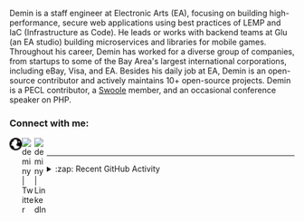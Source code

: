 Demin is a staff engineer at Electronic Arts (EA), focusing on building high-performance, secure web applications using best practices of LEMP and IaC (Infrastructure as Code). He leads or works with backend teams at Glu (an EA studio) building microservices and libraries for mobile games. Throughout his career, Demin has worked for a diverse group of companies, from startups to some of the Bay Area's largest international corporations, including eBay, Visa, and EA. Besides his daily job at EA, Demin is an open-source contributor and actively maintains 10+ open-source projects. Demin is a PECL contributor, a [Swoole](https://github.com/swoole) member, and an occasional conference speaker on PHP.

### Connect with me:

[<img align="left" alt="https://deminy.in" width="22px" src="https://raw.githubusercontent.com/iconic/open-iconic/master/svg/globe.svg" />][website]
[<img align="left" alt="deminy | Twitter" width="22px" src="https://cdn.jsdelivr.net/npm/simple-icons@v3/icons/twitter.svg" />][twitter]
[<img align="left" alt="deminy | LinkedIn" width="22px" src="https://cdn.jsdelivr.net/npm/simple-icons@v3/icons/linkedin.svg" />][linkedin]

<br />

[website]: https://deminy.in
[linkedin]: https://www.linkedin.com/in/deminy
[twitter]: https://twitter.com/deminy

---

<details>
  <summary>:zap: Recent GitHub Activity</summary>

<!--START_SECTION:activity-->
1. 🔒 Closed issue [#41](https://github.com/swoole/docker-swoole/issues/41) in [swoole/docker-swoole](https://github.com/swoole/docker-swoole)
2. 🔒 Closed issue [#43](https://github.com/swoole/docker-swoole/issues/43) in [swoole/docker-swoole](https://github.com/swoole/docker-swoole)
3. 🗣 Commented on [#44](https://github.com/swoole/docker-swoole/issues/44#issuecomment-1659626628) in [swoole/docker-swoole](https://github.com/swoole/docker-swoole)
4. 🗣 Commented on [#41](https://github.com/swoole/docker-swoole/issues/41#issuecomment-1659607526) in [swoole/docker-swoole](https://github.com/swoole/docker-swoole)
5. 🗣 Commented on [#42](https://github.com/swoole/docker-swoole/issues/42#issuecomment-1659602041) in [swoole/docker-swoole](https://github.com/swoole/docker-swoole)
<!--END_SECTION:activity-->

</details>
